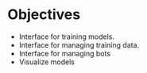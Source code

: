 # Objectives

- Interface for training models.
- Interface for managing training data.
- Interface for managing bots
- Visualize models
